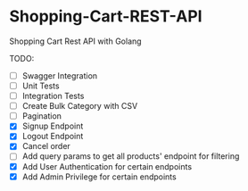 # Shopping-Cart-REST-API
Shopping Cart Rest API with Golang


TODO:
- [ ] Swagger Integration
- [ ] Unit Tests
- [ ] Integration Tests
- [ ] Create Bulk Category with CSV
- [ ] Pagination
- [x] Signup Endpoint
- [x] Logout Endpoint
- [x] Cancel order 
- [ ] Add query params to get all products' endpoint for filtering
- [x] Add User Authentication for certain endpoints
- [x] Add Admin Privilege for certain endpoints 
